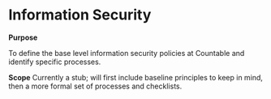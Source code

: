 # Information Security

**Purpose**

To define the base level information security policies at Countable and
identify specific processes.

**Scope** Currently a stub; will first include baseline principles to
keep in mind, then a more formal set of processes and checklists.
